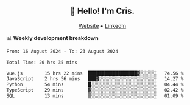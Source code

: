 
<h2 align="center">👋 Hello! I'm Cris.</h2>
<p align="center">
  <a href="https://www.criscunas.dev">Website</a> •
  <a href="https://www.linkedin.com/in/cristophercunas/">LinkedIn</a> 
</p>


📊 **Weekly development breakdown**
<!--START_SECTION:waka-->

```txt
From: 16 August 2024 - To: 23 August 2024

Total Time: 20 hrs 35 mins

Vue.js        15 hrs 22 mins  ██████████████████▓░░░░░░   74.56 %
JavaScript    2 hrs 56 mins   ███▓░░░░░░░░░░░░░░░░░░░░░   14.27 %
Python        54 mins         █░░░░░░░░░░░░░░░░░░░░░░░░   04.44 %
TypeScript    29 mins         ▓░░░░░░░░░░░░░░░░░░░░░░░░   02.42 %
SQL           13 mins         ▒░░░░░░░░░░░░░░░░░░░░░░░░   01.09 %
```

<!--END_SECTION:waka-->
